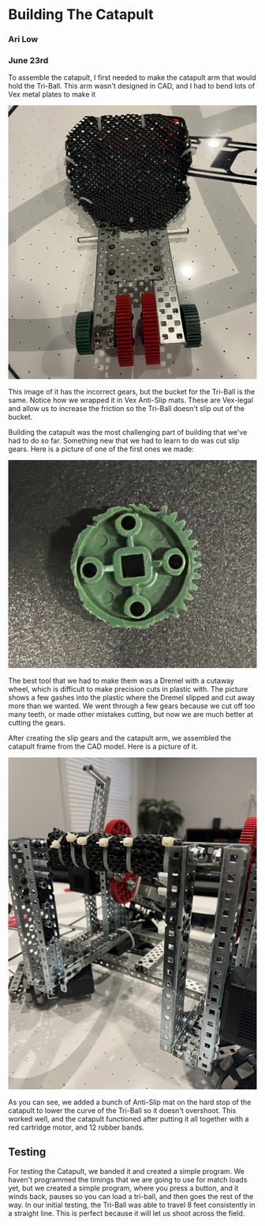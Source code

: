 # Building The Catapult
### Ari Low
### June 23rd

To assemble the catapult, I first needed to make the catapult arm that would hold the Tri-Ball. This arm wasn't designed in CAD, and I had to bend lots of Vex metal plates to make it

![](images/CatapultArmAndBucket.jpeg)

This image of it has the incorrect gears, but the bucket for the Tri-Ball is the same. Notice how we wrapped it in Vex Anti-Slip mats. These are Vex-legal and allow us to increase the friction so the Tri-Ball doesn't slip out of the bucket. 

Building the catapult was the most challenging part of building that we've had to do so far. Something new that we had to learn to do was cut slip gears. Here is a picture of one of the first ones we made:

![Slip Gear Made with Dremel](images/SingleSlipGear.jpeg)

The best tool that we had to make them was a Dremel with a cutaway wheel, which is difficult to make precision cuts in plastic with. The picture shows a few gashes into the plastic where the Dremel slipped and cut away more than we wanted. We went through a few gears because we cut off too many teeth, or made other mistakes cutting, but now we are much better at cutting the gears. 

After creating the slip gears and the catapult arm, we assembled the catapult frame from the CAD model. Here is a picture of it. 

![](images/CatapultFrameSideAngle.jpeg)

As you can see, we added a bunch of Anti-Slip mat on the hard stop of the catapult to lower the curve of the Tri-Ball so it doesn't overshoot. This worked well, and the catapult functioned after putting it all together with a red cartridge motor, and 12 rubber bands. 

## Testing
For testing the Catapult, we banded it and created a simple program. We haven't programmed the timings that we are going to use for match loads yet, but we created a simple program, where you press a button, and it winds back, pauses so you can load a tri-ball, and then goes the rest of the way. In our initial testing, the Tri-Ball was able to travel 8 feet consistently in a straight line. This is perfect because it will let us shoot across the field. 
